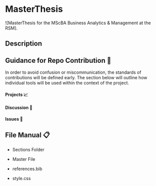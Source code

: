 # MasterThesis
![MasterThesis for the MScBA Business Analytics &amp; Management at the RSM].


## Description



## Guidance for Repo Contribution :dart:
In order to avoid confusion or miscommunication, the standards of contributions will be defined early. The section below will outline how individual 
tools will be used within the context of the project. 

#### Projects :chart_with_upwards_trend:


#### Discussion :speech_balloon: 
 

#### Issues :pushpin:


## File Manual	:clipboard:

- Sections Folder 

- Master File 


- references.bib


- style.css 

